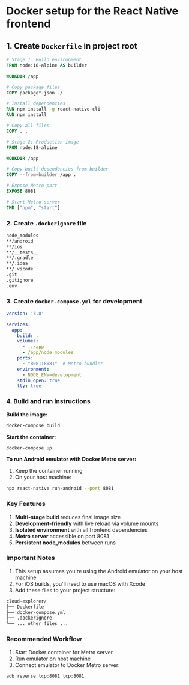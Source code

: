 # Docker setup for the React Native frontend

## 1. Create `Dockerfile` in project root

```dockerfile
# Stage 1: Build environment
FROM node:18-alpine AS builder

WORKDIR /app

# Copy package files
COPY package*.json ./

# Install dependencies
RUN npm install -g react-native-cli
RUN npm install

# Copy all files
COPY . .

# Stage 2: Production image
FROM node:18-alpine

WORKDIR /app

# Copy built dependencies from builder
COPY --from=builder /app .

# Expose Metro port
EXPOSE 8081

# Start Metro server
CMD ["npm", "start"]
```

### 2. Create `.dockerignore` file

```bash
node_modules
**/android
**/ios
**/__tests__
**/.gradle
**/.idea
**/.vscode
.git
.gitignore
.env
```

### 3. Create `docker-compose.yml` for development

```yaml
version: '3.8'

services:
  app:
    build: .
    volumes:
      - .:/app
      - /app/node_modules
    ports:
      - "8081:8081"  # Metro bundler
    environment:
      - NODE_ENV=development
    stdin_open: true
    tty: true
```

### 4. Build and run instructions

**Build the image:**

```bash
docker-compose build
```

**Start the container:**

```bash
docker-compose up
```

**To run Android emulator with Docker Metro server:**

1. Keep the container running
2. On your host machine:

```bash
npx react-native run-android --port 8081
```

### Key Features

1. **Multi-stage build** reduces final image size
2. **Development-friendly** with live reload via volume mounts
3. **Isolated environment** with all frontend dependencies
4. **Metro server** accessible on port 8081
5. **Persistent node_modules** between runs

### Important Notes

1. This setup assumes you're using the Android emulator on your host machine
2. For iOS builds, you'll need to use macOS with Xcode
3. Add these files to your project structure:

```bash
cloud-explorer/
├── Dockerfile
├── docker-compose.yml
├── .dockerignore
└── ... other files ...
```

### Recommended Workflow

1. Start Docker container for Metro server
2. Run emulator on host machine
3. Connect emulator to Docker Metro server:

```bash
adb reverse tcp:8081 tcp:8081
